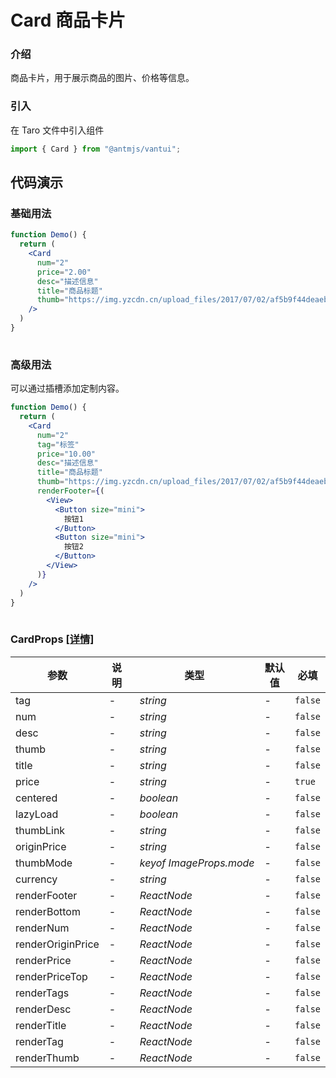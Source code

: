 # Card 商品卡片

### 介绍

商品卡片，用于展示商品的图片、价格等信息。

### 引入

在 Taro 文件中引入组件

```js
import { Card } from "@antmjs/vantui"; 
```

## 代码演示

### 基础用法

```jsx
function Demo() {
  return (
    <Card
      num="2"
      price="2.00"
      desc="描述信息"
      title="商品标题"
      thumb="https://img.yzcdn.cn/upload_files/2017/07/02/af5b9f44deaeb68000d7e4a711160c53.jpg"
    />
  )
}
 
```

### 高级用法

可以通过插槽添加定制内容。

```jsx
function Demo() {
  return (
    <Card
      num="2"
      tag="标签"
      price="10.00"
      desc="描述信息"
      title="商品标题"
      thumb="https://img.yzcdn.cn/upload_files/2017/07/02/af5b9f44deaeb68000d7e4a711160c53.jpg"
      renderFooter={(
        <View>
          <Button size="mini">
            按钮1
          </Button>
          <Button size="mini">
            按钮2
          </Button>
        </View>
      )}
    />
  )
}
 
```
### CardProps [[详情]](https://github.com/AntmJS/vantui/tree/main/packages/vantui/types/card.d.ts)   

| 参数 | 说明 | 类型 | 默认值 | 必填 |
| --- | --- | --- | --- | --- |
| tag | - | _&nbsp;&nbsp;string<br/>_ | - | `false` |
| num | - | _&nbsp;&nbsp;string<br/>_ | - | `false` |
| desc | - | _&nbsp;&nbsp;string<br/>_ | - | `false` |
| thumb | - | _&nbsp;&nbsp;string<br/>_ | - | `false` |
| title | - | _&nbsp;&nbsp;string<br/>_ | - | `false` |
| price | - | _&nbsp;&nbsp;string<br/>_ | - | `true` |
| centered | - | _&nbsp;&nbsp;boolean<br/>_ | - | `false` |
| lazyLoad | - | _&nbsp;&nbsp;boolean<br/>_ | - | `false` |
| thumbLink | - | _&nbsp;&nbsp;string<br/>_ | - | `false` |
| originPrice | - | _&nbsp;&nbsp;string<br/>_ | - | `false` |
| thumbMode | - | _&nbsp;&nbsp;keyof&nbsp;ImageProps.mode<br/>_ | - | `false` |
| currency | - | _&nbsp;&nbsp;string<br/>_ | - | `false` |
| renderFooter | - | _&nbsp;&nbsp;ReactNode<br/>_ | - | `false` |
| renderBottom | - | _&nbsp;&nbsp;ReactNode<br/>_ | - | `false` |
| renderNum | - | _&nbsp;&nbsp;ReactNode<br/>_ | - | `false` |
| renderOriginPrice | - | _&nbsp;&nbsp;ReactNode<br/>_ | - | `false` |
| renderPrice | - | _&nbsp;&nbsp;ReactNode<br/>_ | - | `false` |
| renderPriceTop | - | _&nbsp;&nbsp;ReactNode<br/>_ | - | `false` |
| renderTags | - | _&nbsp;&nbsp;ReactNode<br/>_ | - | `false` |
| renderDesc | - | _&nbsp;&nbsp;ReactNode<br/>_ | - | `false` |
| renderTitle | - | _&nbsp;&nbsp;ReactNode<br/>_ | - | `false` |
| renderTag | - | _&nbsp;&nbsp;ReactNode<br/>_ | - | `false` |
| renderThumb | - | _&nbsp;&nbsp;ReactNode<br/>_ | - | `false` |

